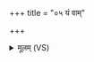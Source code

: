 +++
title = "०५ यं वाम्"

+++
<details><summary>मूलम् (VS)</summary>

यं वां॑ पि॒ता पच॑ति॒ यं च॑ मा॒ता रि॒प्रान्निर्मु॑क्त्यै॒ शम॑लाच्च वा॒चः।  
स ओ॑द॒नः श॒तधा॑रः स्व॒र्ग उ॒भे व्या᳡प॒ नभ॑सी महि॒त्वा ॥
</details>
